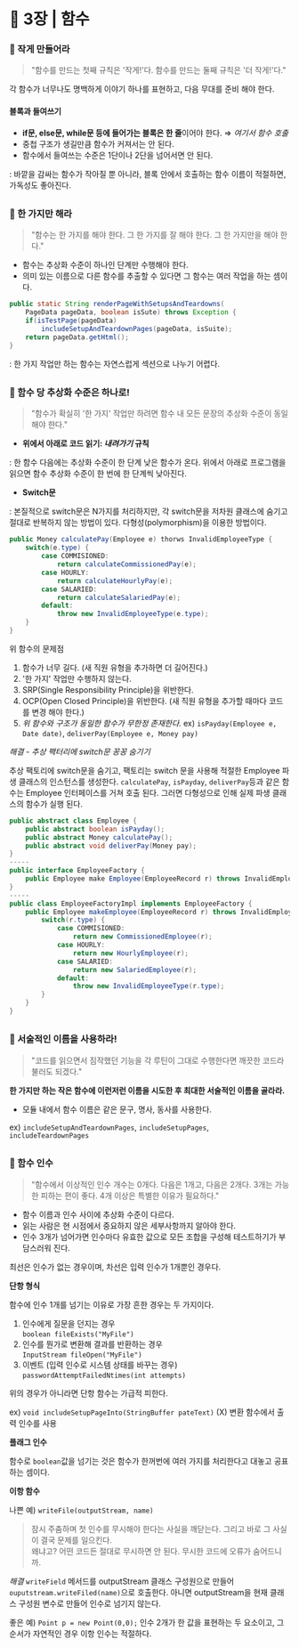 # 🧷 3장 | 함수

### 📘 작게 만들어라
> "함수를 만드는 첫째 규칙은 '작게!'다. 함수를 만드는 둘째 규칙은 '더 작게!'다." 

각 함수가 너무나도 명백하게 이야기 하나를 표현하고, 다음 무대를 준비 해야 한다.

#### 블록과 들여쓰기

- **if문, else문, while문 등에 들어가는 블록은 한 줄**이어야 한다. ⇒ *여기서 함수 호출*
- 중첩 구조가 생길만큼 함수가 커져서는 안 된다.
- 함수에서 들여쓰는 수준은 1단이나 2단을 넘어서면 안 된다.

: 바깥을 감싸는 함수가 작아질 뿐 아니라, 블록 안에서 호출하는 함수 이름이 적절하면, 가독성도 좋아진다.

##

### 📘 한 가지만 해라
> "함수는 한 가지를 해야 한다. 그 한 가지를 잘 해야 한다. 그 한 가지만을 해야 한다." 

- 함수는 추상화 수준이 하나인 단계만 수행해야 한다.
- 의미 있는 이름으로 다른 함수를 추출할 수 있다면 그 함수는 여러 작업을 하는 셈이다.

```java
public static String renderPageWithSetupsAndTeardowns(
	PageData pageData, boolean isSute) throws Exception {
	if(isTestPage(pageData)
		includeSetupAndTeardownPages(pageData, isSuite);
	return pageData.getHtml();
}
```

: 한 가지 작업만 하는 함수는 자연스럽게 섹션으로 나누기 어렵다.

##

### 📘 함수 당 추상화 수준은 하나로!

> "함수가 확실히 '한 가지' 작업만 하려면 함수 내 모든 문장의 추상화 수준이 동일 해야 한다."

- **위에서 아래로 코드 읽기: *내려가기* 규칙**

: 한 함수 다음에는 추상화 수준이 한 단계 낮은 함수가 온다. 위에서 아래로 프로그램을 읽으면 함수 추상화 수준이 한 번에 한 단계씩 낮아진다.

- **Switch문**

: 본질적으로 switch문은 N가지를 처리하지만, 각 switch문을 저차원 클래스에 숨기고 절대로 반복하지 않는 방법이 있다. 다형성(polymorphism)을 이용한 방법이다.

```java
public Money calculatePay(Employee e) thorws InvalidEmployeeType {
	switch(e.type) {
		case COMMISIONED:
			return calculateCommissionedPay(e);
		case HOURLY:
			return calculateHourlyPay(e);
		case SALARIED:
			return calculateSalariedPay(e);
		default:
			throw new InvalidEmployeeType(e.type);
	}
}
```

위 함수의 문제점

1. 함수가 너무 길다. (새 직원 유형을 추가하면 더 길어진다.)
2. '한 가지' 작업만 수행하지 않는다.
3. SRP(Single Responsibility Principle)을 위반한다.
4. OCP(Open Closed Principle)을 위반한다. (새 직원 유형을 추가할 때마다 코드를 변경 해야 한다.)
5. *위 함수와 구조가 동일한 함수가 무한정 존재한다.*
ex) `isPayday(Employee e, Date date)`, `deliverPay(Employee e, Money pay)`

*해결 - 추상 팩터리에 switch문 꽁꽁 숨기기*

추상 팩토리에 switch문을 숨기고, 팩토리는 switch 문을 사용해 적절한 Employee 파생 클래스의 인스턴스를 생성한다. `calculatePay`, `isPayday`, `deliverPay`등과 같은 함수는 Employee 인터페이스를 거쳐 호출 된다. 그러면 다형성으로 인해 실제 파생 클래스의 함수가 실행 된다.

```java
public abstract class Employee {
	public abstract boolean isPayday();
	public abstract Money calculatePay();
	public abstract void deliverPay(Money pay);
}
-----
public interface EmployeeFactory {
	public Employee make Employee(EmployeeRecord r) throws InvalidEmployeeType;
}
-----
public class EmployeeFactoryImpl implements EmployeeFactory {
	public Employee makeEmployee(EmployeeRecord r) throws InvalidEmployeeType {
		switch(r.type) {
			case COMMISIONED:
				return new CommissionedEmployee(r);
			case HOURLY:
				return new HourlyEmployee(r);
			case SALARIED:
				return new SalariedEmployee(r);
			default:
				throw new InvalidEmployeeType(r.type); 
		}
	}
}
```

##

### 📘 서술적인 이름을 사용하라!

> "코드를 읽으면서 짐작했던 기능을 각 루틴이 그대로 수행한다면 깨끗한 코드라 불러도 되겠다."

**한 가지만 하는 작은 함수에 이런저런 이름을 시도한 후 최대한 서술적인 이름을 골라라.**

- 모듈 내에서 함수 이름은 같은 문구, 명사, 동사를 사용한다.

ex) `includeSetupAndTeardownPages`, `includeSetupPages`, `includeTeardownPages`

##

### 📘 함수 인수

> "함수에서 이상적인 인수 개수는 0개다. 다음은 1개고, 다음은 2개다. 3개는 가능한 피하는 편이 좋다. 4개 이상은 특별한 이유가 필요하다."

- 함수 이름과 인수 사이에 추상화 수준이 다르다.
- 읽는 사람은 현 시점에서 중요하지 않은 세부사항까지 알아야 한다.
- 인수 3개가 넘어가면 인수마다 유효한 값으로 모든 조합을 구성해 테스트하기가 부담스러워 진다.

최선은 인수가 없는 경우이며, 차선은 입력 인수가 1개뿐인 경우다.

**단항 형식**

함수에 인수 1개를 넘기는 이유로 가장 흔한 경우는 두 가지이다.

1. 인수에게 질문을 던지는 경우  
`boolean fileExists("MyFile")`
2. 인수를 뭔가로 변환해 결과를 반환하는 경우  
`InputStream fileOpen("MyFile")`
3. 이벤트 (입력 인수로 시스템 상태를 바꾸는 경우)  
`passwordAttemptFailedNtimes(int attempts)`

위의 경우가 아니라면 단항 함수는 가급적 피한다.

ex) `void includeSetupPageInto(StringBuffer pateText)` (X) 변환 함수에서 출력 인수를 사용

**플래그 인수**

함수로 `boolean`값을 넘기는 것은 함수가 한꺼번에 여러 가지를 처리한다고 대놓고 공표하는 셈이다.

**이항 함수**

나쁜 예) `writeFile(outputStream, name)`

> 잠시 주춤하며 첫 인수를 무시해야 한다는 사실을 깨닫는다. 그리고 바로 그 사실이 결국 문제를 일으킨다.  
왜냐고? 어떤 코드든 절대로 무시하면 안 된다. 무시한 코드에 오류가 숨어드니까.

*해결* `writeField` 메서드를 outputStream 클래스 구성원으로 만들어 `ouputstream.writeFiled(name)`으로 호출한다. 아니면 outputStream을 현재 클래스 구성원 변수로 만들어 인수로 넘기지 않는다.

좋은 예) `Point p = new Point(0,0);`
인수 2개가 한 값을 표현하는 두 요소이고, 그 순서가 자연적인 경우 이항 인수는 적절하다.


